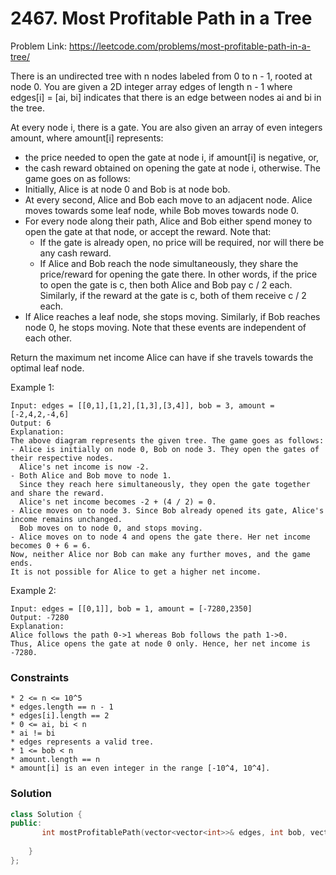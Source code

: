 # 2467. Most Profitable Path in a Tree

Problem Link: https://leetcode.com/problems/most-profitable-path-in-a-tree/

There is an undirected tree with n nodes labeled from 0 to n - 1, rooted at node 0. You are given a 2D integer array edges of length n - 1 where edges[i] = [ai, bi] indicates that there is an edge between nodes ai and bi in the tree.

At every node i, there is a gate. You are also given an array of even integers amount, where amount[i] represents:
* the price needed to open the gate at node i, if amount[i] is negative, or,
* the cash reward obtained on opening the gate at node i, otherwise.
The game goes on as follows:
* Initially, Alice is at node 0 and Bob is at node bob.
* At every second, Alice and Bob each move to an adjacent node. Alice moves towards some leaf node, while Bob moves towards node 0.
* For every node along their path, Alice and Bob either spend money to open the gate at that node, or accept the reward. Note that:
  * If the gate is already open, no price will be required, nor will there be any cash reward.
  * If Alice and Bob reach the node simultaneously, they share the price/reward for opening the gate there. In other words, if the price to open the gate is c, then both Alice and Bob pay c / 2 each. Similarly, if the reward at the gate is c, both of them receive c / 2 each.
* If Alice reaches a leaf node, she stops moving. Similarly, if Bob reaches node 0, he stops moving. Note that these events are independent of each other.

Return the maximum net income Alice can have if she travels towards the optimal leaf node.

Example 1:
```
Input: edges = [[0,1],[1,2],[1,3],[3,4]], bob = 3, amount = [-2,4,2,-4,6]
Output: 6
Explanation: 
The above diagram represents the given tree. The game goes as follows:
- Alice is initially on node 0, Bob on node 3. They open the gates of their respective nodes.
  Alice's net income is now -2.
- Both Alice and Bob move to node 1. 
  Since they reach here simultaneously, they open the gate together and share the reward.
  Alice's net income becomes -2 + (4 / 2) = 0.
- Alice moves on to node 3. Since Bob already opened its gate, Alice's income remains unchanged.
  Bob moves on to node 0, and stops moving.
- Alice moves on to node 4 and opens the gate there. Her net income becomes 0 + 6 = 6.
Now, neither Alice nor Bob can make any further moves, and the game ends.
It is not possible for Alice to get a higher net income.
```

Example 2:
```
Input: edges = [[0,1]], bob = 1, amount = [-7280,2350]
Output: -7280
Explanation: 
Alice follows the path 0->1 whereas Bob follows the path 1->0.
Thus, Alice opens the gate at node 0 only. Hence, her net income is -7280. 
```

### Constraints
```
* 2 <= n <= 10^5
* edges.length == n - 1
* edges[i].length == 2
* 0 <= ai, bi < n
* ai != bi
* edges represents a valid tree.
* 1 <= bob < n
* amount.length == n
* amount[i] is an even integer in the range [-10^4, 10^4].
```
### Solution
```cpp
class Solution {
public:
       int mostProfitablePath(vector<vector<int>>& edges, int bob, vector<int>& amount) {
        
    }
};
```


